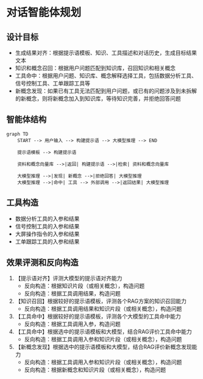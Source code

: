 # 对话智能体规划

## 设计目标

- 生成结果对齐：根据提示语模板、知识、工具描述和对话历史，生成目标结果文本
- 知识和概念召回：根据用户问题匹配到知识库，召回知识和相关概念
- 工具命中：根据用户问题、知识库、概念解释选择工具，包括数据分析工具、信号控制工具、工单跟踪工具等
- 新概念发现：如果已有工具无法匹配到用户问题，或已有的问题涉及到未拆解的新概念，则将新概念加入到知识库，等待知识完善，并拒绝回答问题

## 智能体结构
```mermaid
graph TD
    START --> 用户输入 --> 构建提示语 --> 大模型推理 --> END

    提示语模板 --> 构建提示语

    资料和概念向量库 -->|返回| 构建提示语 -->|检索| 资料和概念向量库

    大模型推理 -->|发现| 新概念 -->|拒绝回答| 大模型推理
    大模型推理 -->|命中| 工具 --> 外部调用 -->|返回结果| 大模型推理
```

## 工具构造

- 数据分析工具的入参和结果
- 信号控制工具的入参和结果
- 大屏操作指令的入参和结果
- 工单跟踪工具的入参和结果

## 效果评测和反向构造

1. 【提示语对齐】评测大模型的提示语对齐能力
    - 反向构造：根据知识片段（或相关概念），构造问题
    - 反向构造：根据工具调用结果，构造问题
2. 【知识召回】根据较好的提示语模板，评测各个RAG方案的知识召回能力
    - 反向构造：根据工具调用结果和知识片段（或相关概念），构造问题
3. 【工具命中】根据较好的提示语模板，评测各个大模型的工具命中能力
    - 反向构造：根据工具调用入参，构造问题
4. 【工具命中】根据选中的提示语模板和大模型，结合RAG评价工具命中能力
    - 反向构造：根据工具调用入参和知识片段（或相关概念），构造问题
5. 【新概念发现】根据选中的提示语模板和大模型，结合RAG评价新概念发现能力
    - 反向构造：根据工具调用入参和知识片段（或相关概念），构造问题
    - 反向构造：根据新概念和知识片段（或相关概念），构造问题

